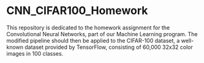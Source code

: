 # CNN_CIFAR100_Homework
This repository is dedicated to the homework assignment for the Convolutional Neural Networks, part of our Machine Learning program. The modified pipeline should then be applied to the CIFAR-100 dataset, a well-known dataset provided by TensorFlow, consisting of 60,000 32x32 color images in 100 classes.

